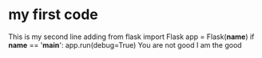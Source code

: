 # my first code
This is my second line adding
from flask import Flask
app = Flask(__name__)
if __name__ == '__main__':
	app.run(debug=True)
You are not good
I am the good